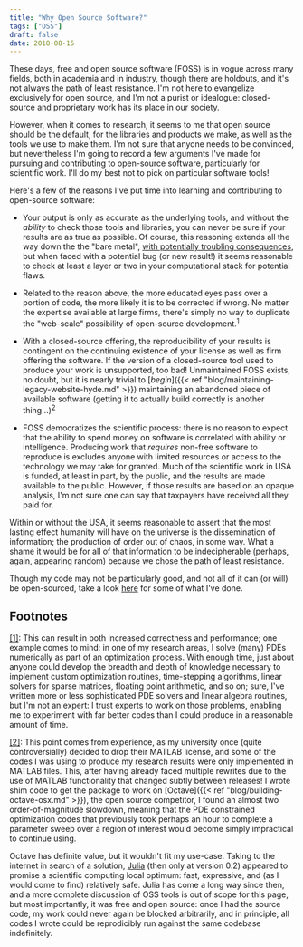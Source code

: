 ```yaml
---
title: "Why Open Source Software?"
tags: ["OSS"]
draft: false
date: 2018-08-15
---
```


These days, free and open source software (FOSS) is in vogue across many fields, both in academia and in industry, though there are holdouts, and it's not always the path of least resistance.
I'm not here to evangelize exclusively for open source, and I'm not a purist or idealogue: closed-source and proprietary work has its place in our society.

However, when it comes to research, it seems to me that open source should be the default, for the libraries and products we make, as well as the tools we use to make them.
I'm not sure that anyone needs to be convinced, but nevertheless I'm going to record a few arguments I've made for pursuing and contributing to open-source software, particularly for scientific work.
I'll do my best not to pick on particular software tools!

Here's a few of the reasons I've put time into learning and contributing to open-source software:

* Your output is only as accurate as the underlying tools, and without the _ability_ to check those tools and libraries, you can never be sure if your results are as true as possible.
Of course, this reasoning extends all the way down the the "bare metal", [with potentially troubling consequences](https://en.wikipedia.org/wiki/Pentium_FDIV_bug), but when faced with a potential bug (or new result!) it seems reasonable to check at least a layer or two in your computational stack for potential flaws.

* Related to the reason above, the more educated eyes pass over a portion of code, the more likely it is to be corrected if wrong.
No matter the expertise available at large firms, there's simply no way to duplicate the "web-scale" possibility of <a name="reimplementnote-source">open-source development.</a><sup>[1](#reimplementnote)</sup>

* With a closed-source offering, the reproducibility of your results is contingent on the continuing existence of your license as well as firm offering the software.
If the version of a closed-source tool used to produce your work is unsupported, too bad!
Unmaintained FOSS exists, no doubt, but it is nearly trivial to [_begin_]({{< ref "blog/maintaining-legacy-website-hyde.md" >}}) maintaining an abandoned piece of available software (getting it to actually build correctly is <a name="julia-source">another thing...</a>)<sup>[2](#julialangnote)</sup>

* FOSS democratizes the scientific process: there is no reason to expect that the ability to spend money on software is correlated with ability or intelligence.
Producing work that _requires_ non-free software to reproduce is excludes anyone with limited resources or access to the technology we may take for granted.
Much of the scientific work in USA is funded, at least in part, by the public, and the results are made available to the public.
However, if those results are based on an opaque analysis, I'm not sure one can say that taxpayers have received all they paid for.

Within or without the USA, it seems reasonable to assert that the most lasting effect humanity will have on the universe is the dissemination of information; the production of order out of chaos, in some way.
What a shame it would be for all of that information to be indecipherable (perhaps, again, appearing random) because we chose the path of least resistance.

Though my code may not be particularly good, and not all of it can (or will) be open-sourced, take a look [here](/oss-contributions/) for some of what I've done.

## Footnotes
<a name="reimplementnote" href="#reimplementnote-source">[1]</a>: This can result in both increased correctness and performance; one example comes to mind: in one of my research areas, I solve (many) PDEs numerically as part of an optimization process.
With enough time, just about anyone could develop the breadth and depth of knowledge necessary to implement custom optimization routines, time-stepping algorithms, linear solvers for sparse matrices, floating point arithmetic, and so on; sure, I've written more or less sophisticated PDE solvers and linear algebra routines, but I'm not an expert: I trust experts to work on those problems, enabling me to experiment with far better codes than I could produce in a reasonable amount of time.

<a name="julialangnote" href="#julialangnote-source">[2]</a>: This point comes from experience, as my university once (quite controversially) decided to drop their MATLAB license, and some of the codes I was using to produce my research results were only implemented in MATLAB files.
This, after having already faced multiple rewrites due to the use of MATLAB functionality that changed subtly between releases!
I wrote shim code to get the package to work on [Octave]({{< ref "blog/building-octave-osx.md" >}}), the open source competitor, I found an almost two order-of-magnitude slowdown, meaning that the PDE constrained optimization codes that previously took perhaps an hour to complete a parameter sweep over a region of interest would become simply impractical to continue using.

Octave has definite value, but it wouldn't fit my use-case.
Taking to the internet in search of a solution, [Julia](https://julialang.org/) (then only at version 0.2) appeared to promise a scientific computing local optimum: fast, expressive, and (as I would come to find) relatively safe.
Julia has come a long way since then, and a more complete discussion of OSS tools is out of scope for this page, but most importantly, it was free and open source: once I had the source code, my work could never again be blocked arbitrarily, and in principle, all codes I wrote could be reprodicibly run against the same codebase indefinitely.